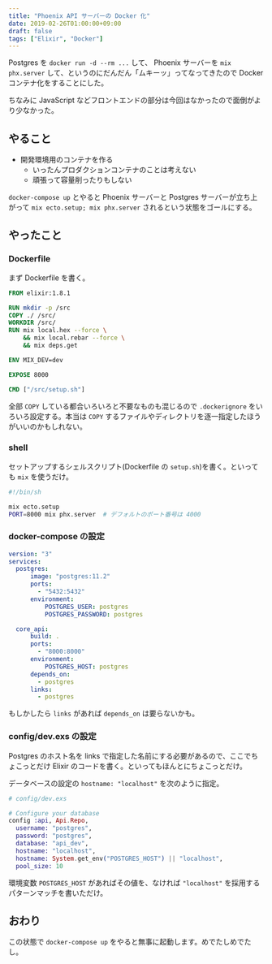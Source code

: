 ```yaml
---
title: "Phoenix API サーバーの Docker 化"
date: 2019-02-26T01:00:00+09:00
draft: false
tags: ["Elixir", "Docker"]
---
```


Postgres を `docker run -d --rm ...` して、 Phoenix サーバーを `mix phx.server` して、というのにだんだん「ムキーッ」ってなってきたので Docker コンテナ化をすることにした。

ちなみに JavaScript などフロントエンドの部分は今回はなかったので面倒がより少なかった。

## やること

- 開発環境用のコンテナを作る
  - いったんプロダクションコンテナのことは考えない
  - 頑張って容量削ったりもしない

`docker-compose up` とやると Phoenix サーバーと Postgres サーバーが立ち上がって `mix ecto.setup; mix phx.server` されるという状態をゴールにする。

## やったこと

### Dockerfile

まず Dockerfile を書く。

```dockerfile
FROM elixir:1.8.1

RUN mkdir -p /src
COPY ./ /src/
WORKDIR /src/
RUN mix local.hex --force \
    && mix local.rebar --force \
    && mix deps.get

ENV MIX_DEV=dev

EXPOSE 8000

CMD ["/src/setup.sh"]
```

全部 `COPY` している都合いろいろと不要なものも混じるので `.dockerignore` をいろいろ設定する。本当は `COPY` するファイルやディレクトリを逐一指定したほうがいいのかもしれない。

### shell

セットアップするシェルスクリプト(Dockerfile の `setup.sh`)を書く。といっても `mix` を使うだけ。

```sh
#!/bin/sh

mix ecto.setup
PORT=8000 mix phx.server  # デフォルトのポート番号は 4000
```

### docker-compose の設定

```yaml
version: "3"
services:
  postgres:
      image: "postgres:11.2"
      ports:
        - "5432:5432"
      environment:
          POSTGRES_USER: postgres
          POSTGRES_PASSWORD: postgres

  core_api:
      build: .
      ports:
        - "8000:8000"
      environment:
          POSTGRES_HOST: postgres
      depends_on:
        - postgres
      links:
        - postgres
```

もしかしたら `links` があれば `depends_on` は要らないかも。

### config/dev.exs の設定

Postgres のホスト名を links で指定した名前にする必要があるので、ここでちょこっとだけ Elixir のコードを書く。といってもほんとにちょこっとだけ。

データベースの設定の `hostname: "localhost"` を次のように指定。

```elixir
# config/dev.exs

# Configure your database
config :api, Api.Repo,
  username: "postgres",
  password: "postgres",
  database: "api_dev",
  hostname: "localhost",
  hostname: System.get_env("POSTGRES_HOST") || "localhost",
  pool_size: 10
```

環境変数 `POSTGRES_HOST` があればその値を、なければ `"localhost"` を採用するパターンマッチを書いただけ。

## おわり

この状態で `docker-compose up` をやると無事に起動します。めでたしめでたし。
